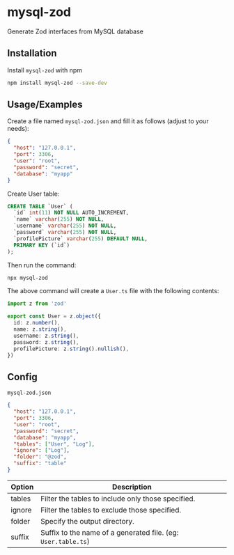 # mysql-zod

Generate Zod interfaces from MySQL database

## Installation

Install `mysql-zod` with npm

```bash
npm install mysql-zod --save-dev
```

## Usage/Examples

Create a file named `mysql-zod.json` and fill it as follows (adjust to your needs):

```json
{
  "host": "127.0.0.1",
  "port": 3306,
  "user": "root",
  "password": "secret",
  "database": "myapp"
}
```

Create User table:

```sql
CREATE TABLE `User` (
  `id` int(11) NOT NULL AUTO_INCREMENT,
  `name` varchar(255) NOT NULL,
  `username` varchar(255) NOT NULL,
  `password` varchar(255) NOT NULL,
  `profilePicture` varchar(255) DEFAULT NULL,
  PRIMARY KEY (`id`)
);
```
Then run the command:

```bash
npx mysql-zod
```

The above command will create a `User.ts` file with the following contents:

```typescript
import z from 'zod'

export const User = z.object({
  id: z.number(),
  name: z.string(),
  username: z.string(),
  password: z.string(),
  profilePicture: z.string().nullish(),
})
```
## Config

`mysql-zod.json`
```json
{
  "host": "127.0.0.1",
  "port": 3306,
  "user": "root",
  "password": "secret",
  "database": "myapp",
  "tables": ["User", "Log"],
  "ignore": ["Log"],
  "folder": "@zod",
  "suffix": "table"
}
```

| Option | Description |
| ------ | ----------- |
| tables | Filter the tables to include only those specified. |
| ignore | Filter the tables to exclude those specified. |
| folder | Specify the output directory. |
| suffix | Suffix to the name of a generated file. (eg: `User.table.ts`) |
